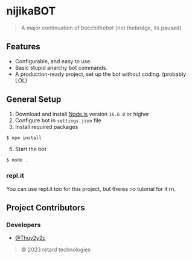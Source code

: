 # nijikaBOT

> A major continuation of bocchithebot (not thebridge, its paused)

## Features
- Configurable, and easy to use.
- Basic stupid anarchy bot commands.
- A production-ready project, set up the bot without coding. (probably LOL)

## General Setup
1. Download and install [Node.js](https://nodejs.org) version `16.6.0` or higher
2. Configure bot in `settings.json` file
4. Install required packages
```sh
$ npm install
```
5. Start the bot
```sh
$ node .
```

### repl.it
You can use repl.it too for this project, but theres no tutorial for it rn.

## Project Contributors

### Developers
- [@Thuy2y2c](https://github.com/Thuy2y2c)

> © 2023 retard technologies
